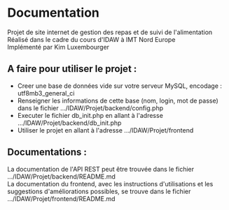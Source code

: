 # Documentation
Projet de site internet de gestion des repas et de suivi de l'alimentation  
Réalisé dans le cadre du cours d'IDAW à IMT Nord Europe  
Implémenté par Kim Luxembourger  
  

## A faire pour utiliser le projet :
- Creer une base de données vide sur votre serveur MySQL, encodage : utf8mb3_general_ci  
- Renseigner les informations de cette base (nom, login, mot de passe) dans le fichier .../IDAW/Projet/backend/config.php  
- Executer le fichier db_init.php en allant à l'adresse .../IDAW/Projet/backend/db_init.php  
- Utiliser le projet en allant à l'adresse .../IDAW/Projet/frontend  


## Documentations :
La documentation de l'API REST peut être trouvée dans le fichier .../IDAW/Projet/backend/README.md  
La documentation du frontend, avec les instructions d'utilisations et les suggestions d'améliorations possibles, se trouve dans le fichier .../IDAW/Projet/frontend/README.md  